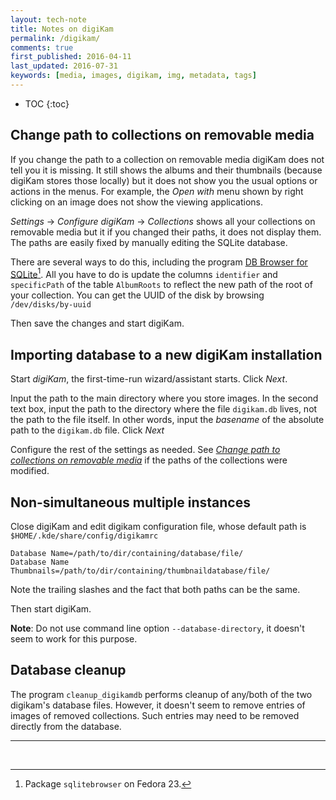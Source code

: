 ```yaml
---
layout: tech-note
title: Notes on digiKam
permalink: /digikam/
comments: true
first_published: 2016-04-11
last_updated: 2016-07-31
keywords: [media, images, digikam, img, metadata, tags]
---
```


* TOC
{:toc}

## Change path to collections on removable media

If you change the path to a collection on removable media digiKam does not tell
you it is missing. It still shows the albums and their thumbnails (because
digiKam stores those locally) but it does not show you the usual options or
actions in the menus. For example, the *Open with* menu shown by right clicking
on an image does not show the viewing applications.

*Settings* -> *Configure digiKam*  -> *Collections* shows all your collections
on removable media but it if you changed their paths, it does not display them.
The paths are easily fixed by manually editing the SQLite database.

There are several ways to do this, including the program [DB Browser for
SQLite](https://github.com/sqlitebrowser/sqlitebrowser)[^1]. All you have to do
is update the columns `identifier` and `specificPath` of the table `AlbumRoots`
to reflect the new path of the root of your collection.  You can get the
UUID of the disk by browsing `/dev/disks/by-uuid`

Then save the changes and start digiKam.

## Importing database to a new digiKam installation

Start *digiKam*, the first-time-run wizard/assistant starts. Click *Next*.

Input the path to the main directory where you store images. In the second text
box, input the path to the directory where the file `digikam.db` lives, not the
path to the file itself. In other words, input the *basename* of the absolute
path to the `digikam.db` file. Click *Next*

Configure the rest of the settings as needed. See
*[Change path to collections on removable media][]* if the paths of the
collections were modified.

[Change path to collections on removable media]: #change-path-to-collections-on-removable-media

## Non-simultaneous multiple instances

Close digiKam and edit digikam configuration file, whose default path is
`$HOME/.kde/share/config/digikamrc`

    Database Name=/path/to/dir/containing/database/file/
    Database Name Thumbnails=/path/to/dir/containing/thumbnaildatabase/file/

Note the trailing slashes and the fact that both paths can be the same.

Then start digiKam.

**Note**: Do not use command line option `--database-directory`, it doesn't
seem to work for this purpose.

## Database cleanup

The program `cleanup_digikamdb` performs cleanup of any/both of the two
digikam's database files. However, it doesn't seem to remove entries of images
of removed collections. Such entries may need to be removed directly from the
database.

---
<br/>

[^1]: Package `sqlitebrowser` on Fedora 23.
